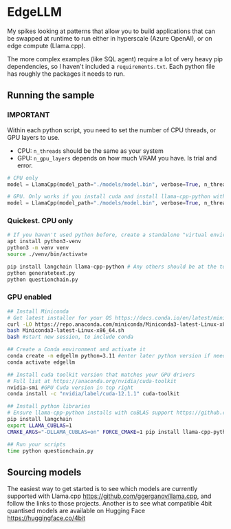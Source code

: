 # EdgeLLM
My spikes looking at patterns that allow you to build applications that can be swapped at runtime to run either in hyperscale (Azure OpenAI), or on edge compute (Llama.cpp). 

The more complex examples (like SQL agent) require a lot of very heavy pip dependencies, so I haven't included a `requirements.txt`. Each python file has roughly the packages it needs to run.

## Running the sample

### IMPORTANT
Within each python script, you need to set the number of CPU threads, or GPU layers to use.
 
 - CPU: `n_threads` should be the same as your system
 - GPU: `n_gpu_layers` depends on how much VRAM you have. Is trial and error.

``` python
# CPU only
model = LlamaCpp(model_path="./models/model.bin", verbose=True, n_threads=8)

# GPU. Only works if you install cuda and install llama-cpp-python with support
model = LlamaCpp(model_path="./models/model.bin", verbose=True, n_threads=8, n_gpu_layers=20)
```

### Quickest. CPU only

``` bash
# If you haven't used python before, create a standalone "virtual environment" to keep the dependencies self contained
apt install python3-venv
python3 -m venv venv
source ./venv/bin/activate

pip install langchain llama-cpp-python # Any others should be at the top of each py file
python generatetext.py
python questionchain.py
```

### GPU enabled
``` bash
## Install Miniconda
# Get latest installer for your OS https://docs.conda.io/en/latest/miniconda.html
curl -LO https://repo.anaconda.com/miniconda/Miniconda3-latest-Linux-x86_64.sh
bash Miniconda3-latest-Linux-x86_64.sh
bash #start new session, to include conda

## Create a Conda environment and activate it
conda create -n edgellm python=3.11 #enter later python version if needed
conda activate edgellm

## Install cuda toolkit version that matches your GPU drivers
# Full list at https://anaconda.org/nvidia/cuda-toolkit
nvidia-smi #GPU Cuda version in top right
conda install -c "nvidia/label/cuda-12.1.1" cuda-toolkit

## Install python libraries
# Ensure llama-cpp-python installs with cuBLAS support https://github.com/abetlen/llama-cpp-python#installation-with-openblas--cublas--clblast
pip install langchain 
export LLAMA_CUBLAS=1
CMAKE_ARGS="-DLLAMA_CUBLAS=on" FORCE_CMAKE=1 pip install llama-cpp-python --no-cache-dir

## Run your scripts
time python questionchain.py
```

## Sourcing models
The easiest way to get started is to see which models are currently supported with Llama.cpp <https://github.com/ggerganov/llama.cpp>, and follow the links to those projects.
Another is to see what compatible 4bit quantised models are available on Hugging Face <https://huggingface.co/4bit>
